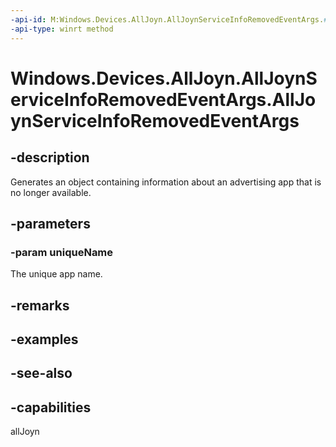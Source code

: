 ----api-id: M:Windows.Devices.AllJoyn.AllJoynServiceInfoRemovedEventArgs.#ctor(System.String)
-api-type: winrt method
---<!-- Method syntaxpublic AllJoynServiceInfoRemovedEventArgs(System.String uniqueName)--># Windows.Devices.AllJoyn.AllJoynServiceInfoRemovedEventArgs.AllJoynServiceInfoRemovedEventArgs## -descriptionGenerates an object containing information about an advertising app that is no longer available.## -parameters### -param uniqueNameThe unique app name.## -remarks## -examples## -see-also## -capabilitiesallJoyn